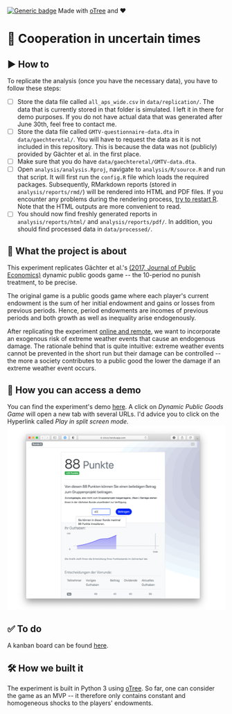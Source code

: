 [![Generic badge](https://img.shields.io/badge/Status:-WIP-yellow.svg)](https://shields.io/)
Made with [oTree](https://www.sciencedirect.com/science/article/pii/S2214635016000101) and ❤️

# 🤷‍ Cooperation in uncertain times

## ▶️ How to 
To replicate the analysis (once you have the necessary data), you have to follow these steps:

- [ ] Store the data file called `all_aps_wide.csv` in `data/replication/`. The data that is currently stored in that folder is simulated. I left it in there for demo purposes. If you do not have actual data that was generated after June 30th, feel free to contact me.
- [ ] Store the data file called `GMTV-questionnaire-data.dta` in `data/gaechteretal/`. You will have to request the data as it is not included in this repository. This is because the data was not (publicly) provided by Gächter et al. in the first place.
- [ ] Make sure that you do have `data/gaechteretal/GMTV-data.dta`.
- [ ] Open `analysis/analysis.Rproj`, navigate to `analysis/R/source.R` and run that script. It will first run the `config.R` file which loads the required packages. Subsequently, RMarkdown reports (stored in `analysis/reports/rmd/`) will be rendered into HTML and PDF files. If you encounter any problems during the rendering process, [try to restart R](https://github.com/r-lib/callr/issues/102#issuecomment-474453623). Note that the HTML outputs are more convenient to read.
- [ ] You should now find freshly generated reports in `analysis/reports/html/` and `analysis/reports/pdf/`. In addition, you should find processed data in `data/processed/`.

## 🧐 What the project is about
This experiment replicates Gächter et al.'s [(2017, Journal of Public Economics)](https://www.sciencedirect.com/science/article/pii/S0047272717300361)
dynamic public goods game -- the 10-period no punish treatment, to be precise.

The original game is a public goods game where each player's current endowment is the sum of her initial endowment and 
gains or losses from previous periods. Hence, period endowments are incomes of previous periods and both growth as well 
as inequality arise endogenously.

After replicating the experiment [online and remote](https://doi.org/10.1007/s10683-017-9527-2), we want to incorporate 
an exogenous risk of extreme weather events that cause an endogenous damage. The rationale behind that is quite
intuitive: extreme weather events cannot be prevented in the short run but their damage can be controlled -- the more
a society contributes to a public good the lower the damage if an extreme weather event occurs.

## 🚏 How you can access a demo
You can find the experiment's demo [here](https://cliccs.herokuapp.com/demo/). A click on _Dynamic Public Goods Game_ 
will open a new tab with several URLs. I'd advice you to click on the Hyperlink called _Play in split screen mode._
[![](figures/Decision_Screen.png)](https://cliccs.herokuapp.com/demo/)


## ✅ To do
A kanban board can be found [here](https://github.com/Howquez/coopUncertainty/projects/1). 

## 🛠 How we built it
The experiment is built in Python 3 using [oTree](https://www.sciencedirect.com/science/article/pii/S2214635016000101).
So far, one can consider the game as an MVP -- it therefore only contains constant and homogeneous shocks to the 
players' endowments. 
